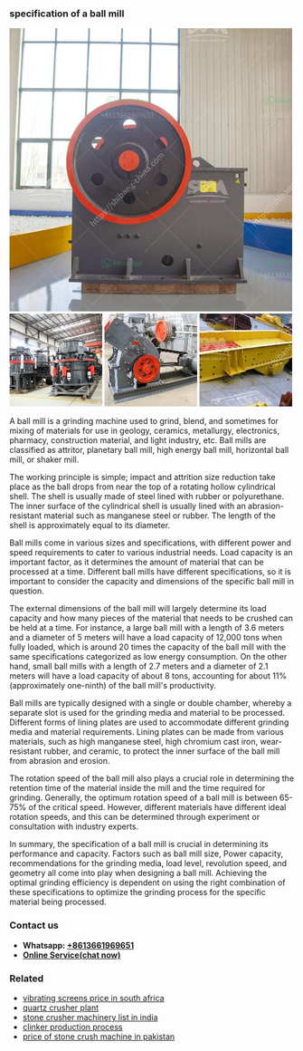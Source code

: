 <h3>specification of a ball mill</h3><img src='1708498367.jpg' alt=''><p>A ball mill is a grinding machine used to grind, blend, and sometimes for mixing of materials for use in geology, ceramics, metallurgy, electronics, pharmacy, construction material, and light industry, etc. Ball mills are classified as attritor, planetary ball mill, high energy ball mill, horizontal ball mill, or shaker mill.</p><p>The working principle is simple; impact and attrition size reduction take place as the ball drops from near the top of a rotating hollow cylindrical shell. The shell is usually made of steel lined with rubber or polyurethane. The inner surface of the cylindrical shell is usually lined with an abrasion-resistant material such as manganese steel or rubber. The length of the shell is approximately equal to its diameter.</p><p>Ball mills come in various sizes and specifications, with different power and speed requirements to cater to various industrial needs. Load capacity is an important factor, as it determines the amount of material that can be processed at a time. Different ball mills have different specifications, so it is important to consider the capacity and dimensions of the specific ball mill in question.</p><p>The external dimensions of the ball mill will largely determine its load capacity and how many pieces of the material that needs to be crushed can be held at a time. For instance, a large ball mill with a length of 3.6 meters and a diameter of 5 meters will have a load capacity of 12,000 tons when fully loaded, which is around 20 times the capacity of the ball mill with the same specifications categorized as low energy consumption. On the other hand, small ball mills with a length of 2.7 meters and a diameter of 2.1 meters will have a load capacity of about 8 tons, accounting for about 11% (approximately one-ninth) of the ball mill's productivity.</p><p>Ball mills are typically designed with a single or double chamber, whereby a separate slot is used for the grinding media and material to be processed. Different forms of lining plates are used to accommodate different grinding media and material requirements. Lining plates can be made from various materials, such as high manganese steel, high chromium cast iron, wear-resistant rubber, and ceramic, to protect the inner surface of the ball mill from abrasion and erosion.</p><p>The rotation speed of the ball mill also plays a crucial role in determining the retention time of the material inside the mill and the time required for grinding. Generally, the optimum rotation speed of a ball mill is between 65-75% of the critical speed. However, different materials have different ideal rotation speeds, and this can be determined through experiment or consultation with industry experts.</p><p>In summary, the specification of a ball mill is crucial in determining its performance and capacity. Factors such as ball mill size, Power capacity, recommendations for the grinding media, load level, revolution speed, and geometry all come into play when designing a ball mill. Achieving the optimal grinding efficiency is dependent on using the right combination of these specifications to optimize the grinding process for the specific material being processed.</p><h3>Contact us</h3><ul><li><strong>Whatsapp:&nbsp;<a href="https://wa.me/8613661969651">+8613661969651</a></strong></li><li><a href="https://swt.shibang-china.com/?git&amp;zhl&amp;specification of a ball mill"><strong>Online Service(chat now)</strong></a></li></ul><h3>Related</h3><ul><li><a href='vibrating screens price in south africa.md'>vibrating screens price in south africa</a></li><li><a href='quartz crusher plant.md'>quartz crusher plant</a></li><li><a href='stone crusher machinery list in india.md'>stone crusher machinery list in india</a></li><li><a href='clinker production process.md'>clinker production process</a></li><li><a href='price of stone crush machine in pakistan.md'>price of stone crush machine in pakistan</a></li></ul>
